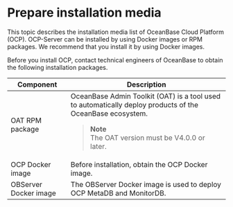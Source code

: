 # Prepare installation media

This topic describes the installation media list of OceanBase Cloud Platform (OCP). OCP-Server can be installed by using Docker images or RPM packages. We recommend that you install it by using Docker images.

Before you install OCP, contact technical engineers of OceanBase to obtain the following installation packages.

| Component | Description |
|-----------------------|---------|
| OAT RPM package | OceanBase Admin Toolkit (OAT) is a tool used to automatically deploy products of the OceanBase ecosystem.  <blockquote>**Note**</br>The OAT version must be V4.0.0 or later. </blockquote> |
| OCP Docker image | Before installation, obtain the OCP Docker image.  |
| OBServer Docker image | The OBServer Docker image is used to deploy OCP MetaDB and MonitorDB.  |
